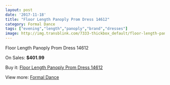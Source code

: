 ```yaml
---
layout: post
date: '2017-11-18'
title: "Floor Length Panoply Prom Dress 14612"
category: Formal Dance
tags: ["evening","length","panoply","brand","dresses"]
image: http://img.transblink.com/7333-thickbox_default/floor-length-panoply-prom-dress-14612.jpg
---
```

Floor Length Panoply Prom Dress 14612

On Sales: **$401.99**
<a href="https://www.transblink.com/en/formal-dance/2372-floor-length-panoply-prom-dress-14612.html"><amp-img layout="responsive" width="600" height="600" src="//img.transblink.com/7333-thickbox_default/floor-length-panoply-prom-dress-14612.jpg" alt="Floor Length Panoply Prom Dress 14612 0" /></a>
<a href="https://www.transblink.com/en/formal-dance/2372-floor-length-panoply-prom-dress-14612.html"><amp-img layout="responsive" width="600" height="600" src="//img.transblink.com/7337-thickbox_default/floor-length-panoply-prom-dress-14612.jpg" alt="Floor Length Panoply Prom Dress 14612 1" /></a>
<a href="https://www.transblink.com/en/formal-dance/2372-floor-length-panoply-prom-dress-14612.html"><amp-img layout="responsive" width="600" height="600" src="//img.transblink.com/7336-thickbox_default/floor-length-panoply-prom-dress-14612.jpg" alt="Floor Length Panoply Prom Dress 14612 2" /></a>
<a href="https://www.transblink.com/en/formal-dance/2372-floor-length-panoply-prom-dress-14612.html"><amp-img layout="responsive" width="600" height="600" src="//img.transblink.com/7335-thickbox_default/floor-length-panoply-prom-dress-14612.jpg" alt="Floor Length Panoply Prom Dress 14612 3" /></a>
<a href="https://www.transblink.com/en/formal-dance/2372-floor-length-panoply-prom-dress-14612.html"><amp-img layout="responsive" width="600" height="600" src="//img.transblink.com/7334-thickbox_default/floor-length-panoply-prom-dress-14612.jpg" alt="Floor Length Panoply Prom Dress 14612 4" /></a>

Buy it: [Floor Length Panoply Prom Dress 14612](https://www.transblink.com/en/formal-dance/2372-floor-length-panoply-prom-dress-14612.html "Floor Length Panoply Prom Dress 14612")

View more: [Formal Dance](https://www.transblink.com/en/6-formal-dance "Formal Dance")